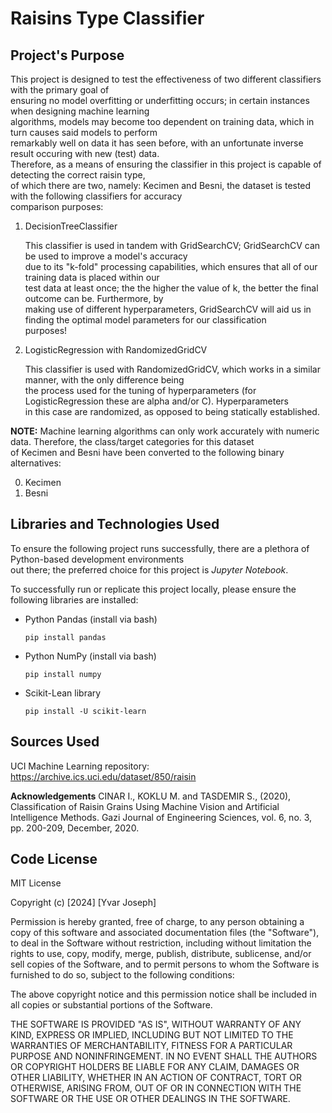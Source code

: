 Raisins Type Classifier 
=======================

Project's Purpose
-----------------

This project is designed to test the effectiveness of two different classifiers with the primary goal of \
ensuring no model overfitting or underfitting occurs; in certain instances when designing machine learning\
algorithms, models may become too dependent on training data, which in turn causes said models to perform \
remarkably well on data it has seen before, with an unfortunate inverse result occuring with new (test) data.\
Therefore, as a means of ensuring the classifier in this project is capable of detecting the correct raisin type,\
of which there are two, namely: Kecimen and Besni, the dataset is tested with the following classifiers for accuracy\
comparison purposes:

1. DecisionTreeClassifier
   
   This classifier is used in tandem with GridSearchCV; GridSearchCV can be used to improve a model's accuracy\
   due to its "k-fold" processing capabilities, which ensures that all of our training data is placed within our\
   test data at least once; the the higher the value of k, the better the final outcome can be. Furthermore, by \
   making use of different hyperparameters, GridSearchCV will aid us in finding the optimal model parameters for our classification \
   purposes!

2. LogisticRegression with RandomizedGridCV

   This classifier is used with RandomizedGridCV, which works in a similar manner, with the only difference being\
   the process used for the tuning of hyperparameters (for LogisticRegression these are alpha and/or C). Hyperparameters \
   in this case are randomized, as opposed to being statically established.  

**NOTE:** Machine learning algorithms can only work accurately with numeric data. Therefore, the class/target categories for this dataset\
  of Kecimen and Besni have been converted to the following binary alternatives:

0. Kecimen
1. Besni

Libraries and Technologies Used
-----------

To ensure the following project runs successfully, there are a plethora of Python-based development environments\
out there; the preferred choice for this project is _Jupyter Notebook_.

To successfully run or replicate this project locally, please ensure the following libraries are installed:

- Python Pandas (install via bash)

  ```
  pip install pandas
  
  ```

- Python NumPy (install via bash)

  ```
  pip install numpy

  ```

- Scikit-Lean library

  ```
  pip install -U scikit-learn
  ```


Sources Used
-----------
UCI Machine Learning repository: https://archive.ics.uci.edu/dataset/850/raisin

**Acknowledgements**
CINAR I., KOKLU M. and TASDEMIR S., (2020), Classification of Raisin Grains Using Machine Vision and Artificial Intelligence Methods. Gazi Journal of Engineering Sciences, vol. 6, no. 3, pp. 200-209, December, 2020. 

Code License
------------
MIT License

Copyright (c) [2024] [Yvar Joseph]

Permission is hereby granted, free of charge, to any person obtaining a copy
of this software and associated documentation files (the "Software"), to deal
in the Software without restriction, including without limitation the rights
to use, copy, modify, merge, publish, distribute, sublicense, and/or sell
copies of the Software, and to permit persons to whom the Software is
furnished to do so, subject to the following conditions:

The above copyright notice and this permission notice shall be included in all
copies or substantial portions of the Software.

THE SOFTWARE IS PROVIDED "AS IS", WITHOUT WARRANTY OF ANY KIND, EXPRESS OR
IMPLIED, INCLUDING BUT NOT LIMITED TO THE WARRANTIES OF MERCHANTABILITY,
FITNESS FOR A PARTICULAR PURPOSE AND NONINFRINGEMENT. IN NO EVENT SHALL THE
AUTHORS OR COPYRIGHT HOLDERS BE LIABLE FOR ANY CLAIM, DAMAGES OR OTHER
LIABILITY, WHETHER IN AN ACTION OF CONTRACT, TORT OR OTHERWISE, ARISING FROM,
OUT OF OR IN CONNECTION WITH THE SOFTWARE OR THE USE OR OTHER DEALINGS IN THE
SOFTWARE.


